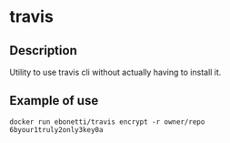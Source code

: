 travis
========

Description
-----------

Utility to use travis cli without actually having to install it.

Example of use
-----------

`docker run ebonetti/travis encrypt -r owner/repo 6byour1truly2only3key0a`